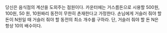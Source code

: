 당신은 음식점의 계산을 도외주는 점원이다.
카운터에는 거스름돈으로 시용할 500원, 100원, 50 원, 10원짜리 동전이 무한히 촌재한다고 가정한다.
손님에게 거슬러 줘야 할 돈이 N원일 때 거슬러 줘야 할 동전의 최소 개수를 구하라.
단, 거슬러 줘야 할 돈 N은 항상 10의 배수이다.